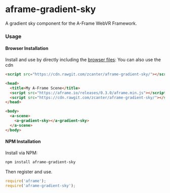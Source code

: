 # aframe-gradient-sky
A gradient sky component for the A-Frame WebVR Framework.

### Usage

#### Browser Installation

Install and use by directly including the [browser files](dist):
You can also use the cdn 
```html 
<script src="https://cdn.rawgit.com/zcanter/aframe-gradient-sky/"></script> 
```

```html
<head>
  <title>My A-Frame Scene</title>
  <script src="https://aframe.io/releases/0.3.0/aframe.min.js"></script>
  <script src="https://cdn.rawgit.com/zcanter/aframe-gradient-sky/"></script>
</head>

<body>
  <a-scene>
    <a-gradient-sky></a-gradient-sky>
  </a-scene>
</body>
```

#### NPM Installation

Install via NPM:

```bash
npm install aframe-gradient-sky
```

Then register and use.

```js
require('aframe');
require('aframe-gradient-sky');
```
